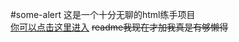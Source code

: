 #some-alert
这是一个十分无聊的html练手项目<br/>
[你可以点击这里进入](https://someone120.github.io/some-aterl/index.html)
 ~~readme我现在才加我真是有够懒得~~ 